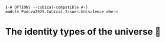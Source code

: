 ```
{-# OPTIONS --cubical-compatible #-}
module Padova2025.Cubical.Issues.Univalence where
```

# The identity types of the universe 🚧

